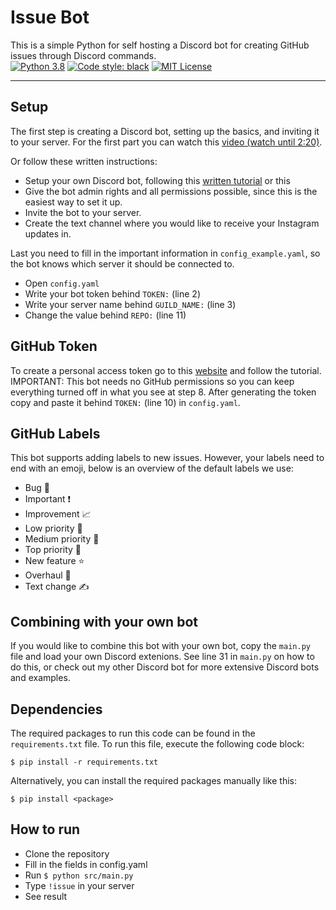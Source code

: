 # Issue Bot
This is a simple Python for self hosting a Discord bot for creating GitHub issues through Discord commands.\
[![Python 3.8](https://img.shields.io/badge/python-3.8-blue.svg)](https://www.python.org/downloads/release/python-380/)
[![Code style: black](https://img.shields.io/badge/code%20style-black-000000.svg)](https://github.com/psf/black)
[![MIT License](https://img.shields.io/github/license/StephanAkkerman/Issue_Bot.svg?color=brightgreen)](https://opensource.org/licenses/MIT)

---

## Setup
The first step is creating a Discord bot, setting up the basics, and inviting it to your server. For the first part you can watch this [video (watch until 2:20)](https://www.youtube.com/watch?v=Pbq7vPsHDtc).

Or follow these written instructions:
- Setup your own Discord bot, following this [written tutorial](https://realpython.com/how-to-make-a-discord-bot-python/) or this 
- Give the bot admin rights and all permissions possible, since this is the easiest way to set it up.
- Invite the bot to your server.
- Create the text channel where you would like to receive your Instagram updates in.

Last you need to fill in the important information in `config_example.yaml`, so the bot knows which server it should be connected to.
- Open `config.yaml` 
- Write your bot token behind `TOKEN:` (line 2)
- Write your server name behind `GUILD_NAME:` (line 3)
- Change the value behind `REPO:` (line 11)

## GitHub Token
To create a personal access token go to this [website](https://docs.github.com/en/authentication/keeping-your-account-and-data-secure/creating-a-personal-access-token) and follow the tutorial.
IMPORTANT: This bot needs no GitHub permissions so you can keep everything turned off in what you see at step 8.
After generating the token copy and paste it behind `TOKEN:` (line 10) in `config.yaml`. 

## GitHub Labels
This bot supports adding labels to new issues. However, your labels need to end with an emoji, below is an overview of the default labels we use:
- Bug 🐛
- Important ❗
- Improvement 📈
- Low priority 🥉
- Medium priority 🥈
- Top priority 🥇
- New feature ⭐
- Overhaul 🌈
- Text change ✍️

## Combining with your own bot
If you would like to combine this bot with your own bot, copy the `main.py` file and load your own Discord extenions. 
See line 31 in `main.py` on how to do this, or check out my other Discord bot for more extensive Discord bots and examples.

## Dependencies
The required packages to run this code can be found in the `requirements.txt` file. To run this file, execute the following code block:
```
$ pip install -r requirements.txt 
```
Alternatively, you can install the required packages manually like this:
```
$ pip install <package>
```

## How to run
- Clone the repository
- Fill in the fields in config.yaml
- Run `$ python src/main.py`
- Type `!issue` in your server
- See result

